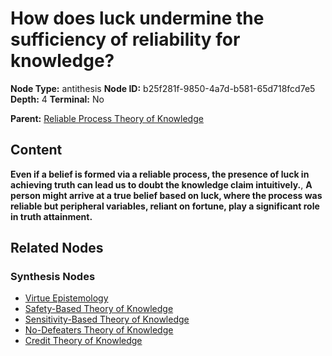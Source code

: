 # How does luck undermine the sufficiency of reliability for knowledge?

**Node Type:** antithesis
**Node ID:** b25f281f-9850-4a7d-b581-65d718fcd7e5
**Depth:** 4
**Terminal:** No

**Parent:** [Reliable Process Theory of Knowledge](reliable-process-theory-of-knowledge-synthesis-1df89528-cc33-429b-975a-89f6fe23591f.md)

## Content

**Even if a belief is formed via a reliable process, the presence of luck in achieving truth can lead us to doubt the knowledge claim intuitively.**, **A person might arrive at a true belief based on luck, where the process was reliable but peripheral variables, reliant on fortune, play a significant role in truth attainment.**

## Related Nodes

### Synthesis Nodes

- [Virtue Epistemology](virtue-epistemology-synthesis-8ae1b671-21dc-439b-8ccb-40d98bd560b1.md)
- [Safety-Based Theory of Knowledge](safety-based-theory-of-knowledge-synthesis-27efc0bd-f924-48d6-a856-cc9508dc64c1.md)
- [Sensitivity-Based Theory of Knowledge](sensitivity-based-theory-of-knowledge-synthesis-33e75525-a245-45e7-9239-d37834d73409.md)
- [No-Defeaters Theory of Knowledge](no-defeaters-theory-of-knowledge-synthesis-f1329aa7-5720-44a6-beff-bec99059311a.md)
- [Credit Theory of Knowledge](credit-theory-of-knowledge-synthesis-bb240c00-dad3-4be2-9f43-89672334815e.md)
